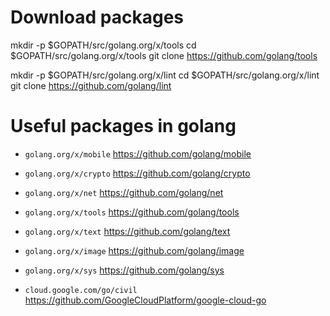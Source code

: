 # Download packages
mkdir -p $GOPATH/src/golang.org/x/tools
cd $GOPATH/src/golang.org/x/tools
git clone https://github.com/golang/tools

mkdir -p $GOPATH/src/golang.org/x/lint
cd $GOPATH/src/golang.org/x/lint
git clone https://github.com/golang/lint

# Useful packages in golang 
- `golang.org/x/mobile` https://github.com/golang/mobile
- `golang.org/x/crypto` https://github.com/golang/crypto
- `golang.org/x/net` https://github.com/golang/net
- `golang.org/x/tools` https://github.com/golang/tools
- `golang.org/x/text` https://github.com/golang/text
- `golang.org/x/image` https://github.com/golang/image
- `golang.org/x/sys` https://github.com/golang/sys

- `cloud.google.com/go/civil` https://github.com/GoogleCloudPlatform/google-cloud-go
